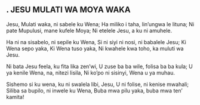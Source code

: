 ## . JESU MULATI WA MOYA WAKA

Jesu, Mulati waka, ni sabele ku Wena;
Ha miliko i taha, lin’ungwa le lituna;
Ni pate Mupulusi, mane kufele Moya;
Ni etelele Jesu, a ku ni amuhele.


Ha ni na sisabelo, ni sepile ku Wena,
Si ni siyi ni nosi, ni babalele Jesu;
Ki Wena sepo yaka, Ki Wena tuso yaka,
Ni kwahele kwa toho, ka muluti wa Jesu.


Ni bata Jesu feela, ku fita lika zen’wi,
U zuse ba ba wile, folisa ba ba kula;
U ya kenile Wena, na, nitezi lisila,
Ni ko’po ni sisinyi, Wena u ya muhau.


Sishemo si ku wena, ku ni swalela libi,
Jesu, U ni folise, ni kenise mwahali;
Siliba sa bupilo, ni inwele ku Wena,
Buba mwa pilu yaka, buba mwa ten’ kamita!


